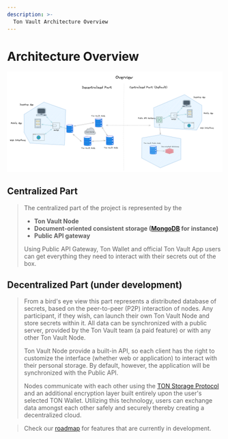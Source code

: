 ```yaml
---
description: >-
  Ton Vault Architecture Overview
---
```


# Architecture Overview

![Architecture](ton-vault.png)

## Centralized Part
> The centralized part of the project is represented by the 
> - **Ton Vault Node**
> - **Document-oriented consistent storage ([MongoDB](https://www.mongodb.com/) for instance)** 
> - **Public API gateway**
> 
> Using Public API Gateway, Ton Wallet and official Ton Vault App users can get everything they need to interact with their secrets out of the box.

## Decentralized Part (under development)
> From a bird's eye view this part represents a distributed database of secrets, based on the peer-to-peer (P2P) interaction of nodes. Any participant, if they wish, can launch their own Ton Vault Node and store secrets within it. All data can be synchronized with a public server, provided by the Ton Vault team (a paid feature) or with any other Ton Vault Node.
>
> Ton Vault Node provide a built-in API, so each client has the right to customize the interface (whether web or application) to interact with their personal storage. By default, however, the application will be synchronized with the Public API.
>
> Nodes communicate with each other using the [TON Storage Protocol](https://github.com/.ton-community/ton-docs/tree/main/docs/participate/ton-storage) and an additional encryption layer built entirely upon the user's selected TON Wallet.
> Utilizing this technology, users can exchange data amongst each other safely and securely thereby creating a decentralized cloud.

> Check our [roadmap](roadmap.md) for features that are currently in development.